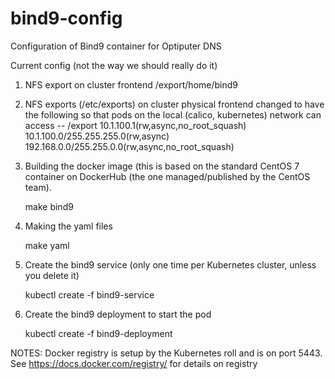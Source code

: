 # bind9-config
Configuration of Bind9 container for Optiputer DNS

Current config (not the way we should really do it)

1.  NFS export on  cluster frontend /export/home/bind9
2.  NFS exports (/etc/exports)  on cluster physical frontend changed to have 
the following so that pods on the local (calico, kubernetes) network can access 
      --  /export 10.1.100.1(rw,async,no_root_squash) 10.1.100.0/255.255.255.0(rw,async) 192.168.0.0/255.255.0.0(rw,async,no_root_squash)

3. Building the docker image (this is based on the standard CentOS 7 container
on DockerHub (the one managed/published by the CentOS team).

	make bind9


4. Making the yaml files 

	make yaml


5. Create the bind9 service (only one time per Kubernetes cluster, unless
you delete it)

	kubectl create -f bind9-service


6. Create the bind9 deployment to start the pod

	kubectl create -f bind9-deployment


NOTES:
Docker registry is setup by the Kubernetes roll and is on port 5443.
See https://docs.docker.com/registry/ for details on registry
